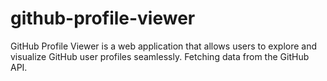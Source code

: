 # github-profile-viewer
GitHub Profile Viewer is a web application that allows users to explore and visualize GitHub user profiles seamlessly. Fetching data from the GitHub API.
